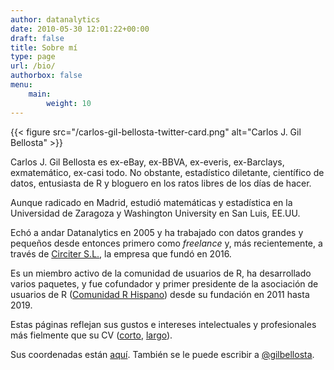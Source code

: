 ```yaml
---
author: datanalytics
date: 2010-05-30 12:01:22+00:00
draft: false
title: Sobre mí
type: page
url: /bio/
authorbox: false
menu:
    main:
        weight: 10
---
```


{{< figure src="/carlos-gil-bellosta-twitter-card.png" alt="Carlos J. Gil Bellosta" >}}

Carlos J. Gil Bellosta es ex-eBay, ex-BBVA, ex-everis, ex-Barclays, exmatemático, ex-casi todo. No obstante, estadístico diletante, científico de datos, entusiasta de R y bloguero en los ratos libres de los días de hacer.

Aunque radicado en Madrid, estudió matemáticas y estadística en la Universidad de Zaragoza y Washington University en San Luis, EE.UU.

Echó a andar Datanalytics en 2005 y ha trabajado con datos grandes y pequeños desde entonces primero como _freelance_ y, más recientemente, a través de [Circiter S.L.](http://circiter.es), la empresa que fundó en 2016.

Es un miembro activo de la comunidad de usuarios de R, ha desarrollado varios paquetes, y fue cofundador y primer presidente de la asociación de usuarios de R ([Comunidad R Hispano](http://r-es.org)) desde su fundación en 2011 hasta 2019.

Estas páginas reflejan sus gustos e intereses intelectuales y profesionales más fielmente que su CV ([corto](../uploads/cv_gil_bellosta_es.pdf), [largo](../uploads/cv_gil_bellosta_en.pdf)).

Sus coordenadas están [aquí](https://www.google.ch/search?q=gil+bellosta). También se le puede escribir a [@gilbellosta](https://twitter.com/gilbellosta).
